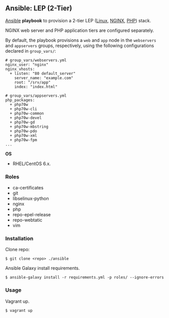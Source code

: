 ## Ansible: LEP (2-Tier)

[Ansible](http://www.ansible.com/) **playbook** to provision a 2-tier LEP ([Linux](http://www.linux.org/), [NGINX](http://nginx.org/), [PHP](http://php.net/)) stack.

NGINX web server and PHP application tiers are configured separately.

By default, the playbook provisions a `web` and `app` node in the `webservers` and `appservers` groups, respectively, using the following configurations declared in `group_vars/`:

    # group_vars/webservers.yml
    nginx_user: "nginx"
    nginx_vhosts:
      + listen: "80 default_server"
        server_name: "example.com"
        root: "/srv/app"
        index: "index.html"

    # group_vars/appservers.yml
    php_packages:
      + php70w
      + php70w-cli
      + php70w-common
      + php70w-devel
      + php70w-gd
      + php70w-mbstring
      + php70w-pdo
      + php70w-xml
      + php70w-fpm
    ...

**OS**
- RHEL/CentOS 6.x.

### Roles

- ca-certificates
- git
- libselinux-python
- nginx
- php
- repo-epel-release
- repo-webtatic
- vim

### Installation

Clone repo:
    
    $ git clone <repo> ./ansible

Ansible Galaxy install requirements.

    $ ansible-galaxy install -r requirements.yml -p roles/ --ignore-errors

### Usage

Vagrant up.

    $ vagrant up
